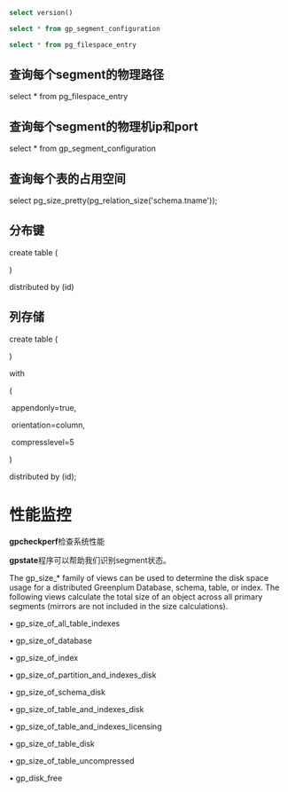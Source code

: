 ```sql
select version()

select * from gp_segment_configuration

select * from pg_filespace_entry
```



## 查询每个segment的物理路径

 

select * from pg_filespace_entry

 

## 查询每个segment的物理机ip和port

 

select * from gp_segment_configuration

 

## 查询每个表的占用空间

 

select pg_size_pretty(pg_relation_size('schema.tname'));



## 分布键

 

create table (

)

distributed by (id)

 



 

## 列存储

 

create table (

)

with

(

​    appendonly=true,

​    orientation=column,

​    compresslevel=5

)

distributed by (id);





# 性能监控

**gpcheckperf**检查系统性能

**gpstate**程序可以帮助我们识别segment状态。







The gp_size_* family of views can be used to determine the disk space usage for a distributed Greenplum
Database, schema, table, or index. The following views calculate the total size of an object across all
primary segments (mirrors are not included in the size calculations).

• gp_size_of_all_table_indexes

• gp_size_of_database

• gp_size_of_index

• gp_size_of_partition_and_indexes_disk

• gp_size_of_schema_disk

• gp_size_of_table_and_indexes_disk

• gp_size_of_table_and_indexes_licensing

• gp_size_of_table_disk

• gp_size_of_table_uncompressed

• gp_disk_free